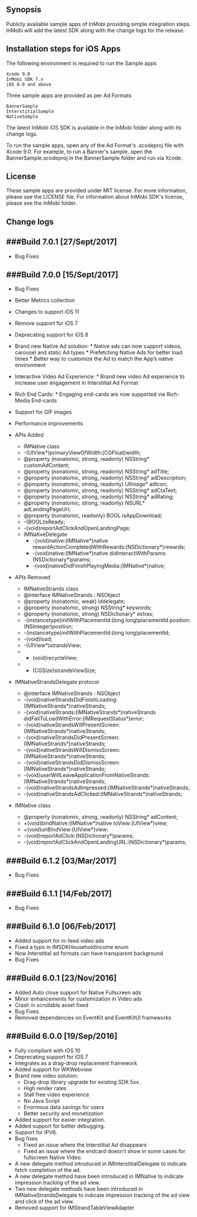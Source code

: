## Synopsis

Publicly available sample apps of InMobi providing simple integration steps. InMobi will add the latest SDK along with the change logs for the release.

## Installation steps for iOS Apps 

The following environment is required to run the Sample apps

    Xcode 9.0
    InMobi SDK 7.x
    iOS 8.0 and above
	
Three sample apps are provided as per Ad Formats

	BannerSample
	InterstitialSample 
	NativeSample

The latest InMobi iOS SDK is available in the InMobi folder along with its change logs.

To run the sample apps, open any of the Ad Format's .xcodeproj file with Xcode 9.0. For example, to run a Banner's sample, open the BannerSample.xcodeproj in the BannerSample folder and run via Xcode.

## License

These sample apps are provided under MIT license. For more information, please see the LICENSE file. For information about InMobi SDK's license, please see the InMobi folder.

## Change logs

###Build 7.0.1 [27/Sept/2017]
-------------
- Bug Fixes

###Build 7.0.0 [15/Sept/2017]
-------------
- Bug Fixes
- Better Metrics collection
- Changes to support iOS 11
- Remove support for iOS 7
- Deprecating support for iOS 8
- Brand new Native Ad solution:
      * Native ads can now support videos, carousel and static Ad types
      * Prefetching Native Ads for better load times
      * Better way to customize the Ad to match the App’s native environment
- Interactive Video Ad Experience:
      * Brand new video Ad experience to increase user engagement in Interstitial Ad Format
- Rich End Cards:
      * Engaging end-cards are now supported via Rich-Media End-cards
- Support for GIF images
- Performance improvements


- APIs Added
    * IMNative class
     + -(UIView*)primaryViewOfWidth:(CGFloat)width;
     + @property (nonatomic, strong, readonly) NSString* customAdContent;
     + @property (nonatomic, strong, readonly) NSString* adTitle;
     + @property (nonatomic, strong, readonly) NSString* adDescription;
     + @property (nonatomic, strong, readonly) UIImage* adIcon;
     + @property (nonatomic, strong, readonly) NSString* adCtaText;
     + @property (nonatomic, strong, readonly) NSString* adRating;
     + @property (nonatomic, strong, readonly) NSURL* adLandingPageUrl;
     + @property (nonatomic, readonly) BOOL isAppDownload;
     + -(BOOL)isReady;
     + -(void)reportAdClickAndOpenLandingPage;


  * IMNativeDelegate
    + -(void)native:(IMNative*)native rewardActionCompletedWithRewards:(NSDictionary*)rewards;
    + -(void)native:(IMNative*)native didInteractWithParams:(NSDictionary*)params;
    + -(void)nativeDidFinishPlayingMedia:(IMNative*)native;

- APIs Removed
  * IMNativeStrands class
   + @interface IMNativeStrands : NSObject
   + @property (nonatomic, weak) id<IMNativeStrandsDelegate>delegate;
   + @property (nonatomic, strong) NSString* keywords;
   + @property (nonatomic, strong) NSDictionary* extras;
   + -(instancetype)initWithPlacementId:(long long)placementId position:(NSInteger)position;
   + -(instancetype)initWithPlacementId:(long long)placementId;
   + -(void)load;
   + -(UIView*)strandsView;
   + - (void)recycleView;
   + - (CGSize)strandsViewSize;

 * IMNativeStrandsDelegate protocol
    + @interface IMNativeStrands : NSObject
    + -(void)nativeStrandsDidFinishLoading:(IMNativeStrands*)nativeStrands;
    + -(void)nativeStrands:(IMNativeStrands*)nativeStrands didFailToLoadWithError:(IMRequestStatus*)error;
    + -(void)nativeStrandsWillPresentScreen:(IMNativeStrands*)nativeStrands;
    + -(void)nativeStrandsDidPresentScreen:(IMNativeStrands*)nativeStrands;
    + -(void)nativeStrandsWillDismissScreen:(IMNativeStrands*)nativeStrands;
    + -(void)nativeStrandsDidDismissScreen:(IMNativeStrands*)nativeStrands;
    + -(void)userWillLeaveApplicationFromNativeStrands:(IMNativeStrands*)nativeStrands;
    + -(void)nativeStrandsAdImpressed:(IMNativeStrands*)nativeStrands;
    + -(void)nativeStrandsAdClicked:(IMNativeStrands*)nativeStrands;

 * IMNative class
    + @property (nonatomic, strong, readonly) NSString* adContent;
    + +(void)bindNative:(IMNative*)native toView:(UIView*)view;
    + +(void)unBindView:(UIView*)view;
    + -(void)reportAdClick:(NSDictionary*)params;
    + -(void)reportAdClickAndOpenLandingURL:(NSDictionary*)params;

###Build 6.1.2 [03/Mar/2017]
-------------
- Bug Fixes

###Build 6.1.1 [14/Feb/2017]
-------------
- Bug Fixes

###Build 6.1.0 [06/Feb/2017]
-------------
- Added support for in-feed video ads
- Fixed a typo in IMSDKHouseholdIncome enum
- Now Interstitial ad formats can have transparent background
- Bug Fixes

###Build 6.0.1 [23/Nov/2016]
-------------
- Added Auto close support for Native Fullscreen ads
- Minor enhancements for customization in Video ads
- Crash in scrollable asset fixed
- Bug Fixes
- Removed dependencies on EventKit and EventKitUI frameworks

###Build 6.0.0 [19/Sep/2016]
-------------
- Fully compliant with iOS 10
- Deprecating support for iOS 7
- Integrates as a drag-drop replacement framework
- Added support for WKWebview
- Brand new video solution:
	* Drag-drop library upgrade for existing SDK 5xx.
	* High render rates
	* Stall free video experience
	* No Java Script
	* Enormous data savings for users
	* Better security and monetization
- Added support for easier integration.
- Added support for better debugging.
- Support for IPV6.
- Bug fixes
	* Fixed an issue where the Interstitial Ad disappears
	* Fixed an issue where the endcard doesn't show in some cases for fullscreen Native Video.
- A new delegate method introduced in IMInterstitialDelegate to indicate fetch completion of the ad.
- A new delegate method have been introduced in IMNative to indicate impression tracking of the ad view.
- Two new delegate methods have been introduced in IMNativeStrandsDelegate to indicate impression tracking of the ad view and click of the ad view.
- Removed support for IMStrandTableViewAdapter
